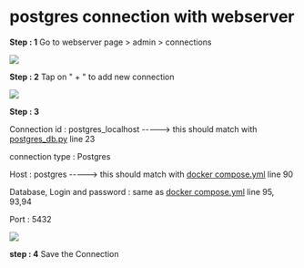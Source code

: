 # postgres connection with webserver  
 __Step : 1__ Go to webserver page > admin > connections  

![](https://lh5.googleusercontent.com/H5RVZ2yZnxvK8j_3RYHOydb04ICXulQy2zYT9NFM7qSFJFoYZ5sa8d3lOR9v5A0AIp9rxKGVES_KL16LcgN-b2_tgOD1ULl3h3QcHVVospJH9fGI4V6ymNxoEceYH9dMqlrs-Xfs)  

 __Step : 2__ Tap on " + " to add new connection  

 ![](https://s3.amazonaws.com/recipes.dezyre.com/use-postgresql-airflow-dag/materials/bigdata_2.jpg)

 __Step : 3__   

 Connection id : postgres_localhost  -----> this should match with [postgres_db.py](/DAGS/Postgres_Operator/postgres_db.py) line 23  

 connection type : Postgres  

 Host : postgres   -----> this should match with [docker compose.yml](/Airflow_Installation/docker-compose.yml) line 90  



Database, Login and password : same as [docker compose.yml](/Airflow_Installation/docker-compose.yml)  line 95, 93,94

Port : 5432  

![](https://chrischow.github.io/dataandstuff/graphics/2022-01-26-open-options-chains-part-iii/postgres_connection.jpg)  

__step : 4__ Save the Connection